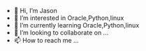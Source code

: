 - 👋 Hi, I’m  Jason
- 👀 I’m interested in Oracle,Python,linux
- 🌱 I’m currently learning  Oracle,Python,linux
- 💞️ I’m looking to collaborate on ...
- 📫 How to reach me ...

<!---
therealjason17/therealjason17 is a ✨ special ✨ repository because its `README.md` (this file) appears on your GitHub profile.
You can click the Preview link to take a look at your changes.
--->
